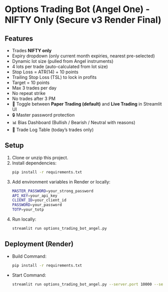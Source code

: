 # Options Trading Bot (Angel One) - NIFTY Only (Secure v3 Render Final)

## Features
- Trades **NIFTY only**
- Expiry dropdown (only current month expiries, nearest pre-selected)
- Dynamic lot size (pulled from Angel instruments)
- 4 lots per trade (auto-calculated from lot size)
- Stop Loss = ATR(14) + 10 points
- Trailing Stop Loss (TSL) to lock in profits
- Target = 10 points
- Max 3 trades per day
- No repeat strike
- No trades after 3 PM
- 🔘 Toggle between **Paper Trading (default)** and **Live Trading** in Streamlit UI
- 🔒 Master password protection
- 📊 Bias Dashboard (Bullish / Bearish / Neutral with reasons)
- 📑 Trade Log Table (today’s trades only)

## Setup
1. Clone or unzip this project.
2. Install dependencies:
   ```bash
   pip install -r requirements.txt
   ```
3. Add environment variables in Render or locally:
   ```bash
   MASTER_PASSWORD=your_strong_password
   API_KEY=your_api_key
   CLIENT_ID=your_client_id
   PASSWORD=your_password
   TOTP=your_totp
   ```
4. Run locally:
   ```bash
   streamlit run options_trading_bot_angel.py
   ```

## Deployment (Render)
- Build Command:
  ```bash
  pip install -r requirements.txt
  ```
- Start Command:
  ```bash
  streamlit run options_trading_bot_angel.py --server.port 10000 --server.address 0.0.0.0
  ```

